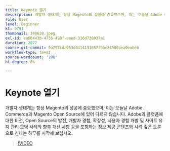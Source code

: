 ```yaml
---
title: Keynote 열기
description: 개발자 생태계는 항상 Magento의 성공에 중요했으며, 이는 오늘날 Adobe Commerce과 Magento Open Source에 있어 다르지 않습니다. 시작 ... (설명은 60~160자 사이여야 함)
role: User
level: Beginner
kt: 9791
thumbnail: 340620.jpeg
exl-id: ea60443b-4736-490f-aeed-316d730037a1
duration: 2077
source-git-commit: 9a297cda953d4414131657f9ac84580aea0eabeb
workflow-type: tm+mt
source-wordcount: '100'
ht-degree: 0%

---
```


# Keynote 열기

개발자 생태계는 항상 Magento의 성공에 중요했으며, 이는 오늘날 Adobe Commerce과 Magento Open Source에 있어 다르지 않습니다. Adobe의 플랫폼에 대한 비전, Open Source의 발전, 개발자 경험, 확장성, 사용자 경험 개발 및 사이트 유지 관리 모범 사례의 향후 개선 사항 등을 포함하는 정보 제공 콘텐츠와 사려 깊은 토론으로 신나는 하루를 시작해 보십시오.

>[!VIDEO](https://video.tv.adobe.com/v/340620/?quality=12&learn=on)
